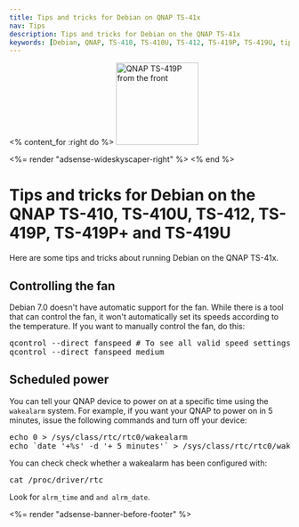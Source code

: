 ```yaml
---
title: Tips and tricks for Debian on QNAP TS-41x
nav: Tips
description: Tips and tricks for Debian on the QNAP TS-41x
keywords: [Debian, QNAP, TS-410, TS-410U, TS-412, TS-419P, TS-419U, tips, tricks]
---
```


<% content_for :right do %>
<img src = "../images/r_qnap_ts419p.jpg" class="border" alt="QNAP TS-419P from the front" width="148" height="148" />

<%= render "adsense-wideskyscaper-right" %>
<% end %>

<h1>Tips and tricks for Debian on the QNAP TS-410, TS-410U, TS-412, TS-419P, TS-419P+ and TS-419U</h1>

Here are some tips and tricks about running Debian on the QNAP TS-41x.

<h2>Controlling the fan</h2>

Debian 7.0 doesn't have automatic support for the fan.  While there
is a tool that can control the fan, it won't automatically set its speeds
according to the temperature.  If you want to manually control the fan, do
this:

<div class="code">
<pre>
qcontrol --direct fanspeed # To see all valid speed settings
qcontrol --direct fanspeed medium
</pre>
</div>

<h2><a id="wakealarm">Scheduled power</a></h2>

You can tell your QNAP device to power on at a specific time using the
`wakealarm` system.  For example, if you want your QNAP to power on in 5
minutes, issue the following commands and turn off your device:

<div class="code">
<pre>
echo 0 > /sys/class/rtc/rtc0/wakealarm
echo `date '+%s' -d '+ 5 minutes'` > /sys/class/rtc/rtc0/wakealarm
</pre>
</div>

You can check check whether a wakealarm has been configured with:

<div class="code">
<pre>
cat /proc/driver/rtc
</pre>
</div>

Look for `alrm_time` and `and alrm_date`.

<div class="bbf">
<%= render "adsense-banner-before-footer" %>
</div>

